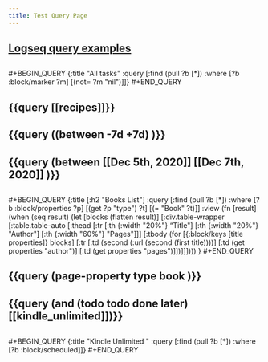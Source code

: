 ```yaml
---
title: Test Query Page
---
```


## [Logseq query examples](https://logseq.github.io/#/page/Queries)
##
#+BEGIN_QUERY
{:title "All tasks"
 :query [:find (pull ?b [*])
         :where
         [?b :block/marker ?m]
         [(not= ?m "nil")]]}
#+END_QUERY
## {{query [[recipes]]}}
## {{query ((between -7d +7d) )}}
## {{query (between [[Dec 5th, 2020]] [[Dec 7th, 2020]] )}}
##
#+BEGIN_QUERY
{:title [:h2 "Books List"]
 :query [:find (pull ?b [*])
         :where
         [?b :block/properties ?p]
         [(get ?p "type") ?t]
         [(= "Book" ?t)]]
 :view (fn [result]
         (when (seq result)
           (let [blocks (flatten result)]
             [:div.table-wrapper
              [:table.table-auto
               [:thead
                [:tr
                 [:th {:width "20%"} “Title"]
                 [:th {:width "20%"} "Author"]
                 [:th {:width "60%"} "Pages"]]]
               [:tbody
                (for [{:block/keys [title properties]} blocks]
                  [:tr
                   [:td (second (:url (second (first title))))]
                   [:td (get properties "author")]
                   [:td (get properties "pages")]])]]])))
 }
#+END_QUERY
## {{query (page-property type book )}}
## {{query (and (todo todo done later) [[kindle_unlimited]])}}
##
#+BEGIN_QUERY
{:title "Kindle Unlimited " :query [:find (pull ?b [*]) :where [?b :block/scheduled]]}
#+END_QUERY
##
